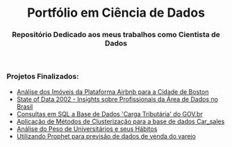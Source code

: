 <h1 align="center">Portfólio em Ciência de Dados</h1>
<h3 align="center">Repositório Dedicado aos meus trabalhos como Cientista de Dados</h3>
<br>

### Projetos Finalizados:

- [Análise dos Imóveis da Plataforma Airbnb para a Cidade de Boston](https://github.com/filiphe-ds/data-science/tree/main/An%C3%A1lise%20Airbnb)
- [State of Data 2002 - Insights sobre Profissionais da Área de Dados no Brasil](https://github.com/filiphe-ds/data-science/tree/main/Kaggle%20-%20State%20of%20Data%202022)
- [Consultas em SQL a Base de Dados 'Carga Tributária' do GOV.br](https://github.com/filiphe-ds/data-science/tree/main/Carga%20Tribut%C3%A1ria%20-%20Gov.br%20(SQL%20Queries))
- [Aplicação de Métodos de Clusterização para a base de dados Car_sales](https://github.com/filiphe-ds/data-science/tree/main/Clusteriza%C3%A7%C3%A3o%20-%20Car%20Sales)
- [Análise do Peso de Universitários e seus Hábitos](https://github.com/filiphe-ds/data-science/tree/main/An%C3%A1lise%20do%20Peso%20de%20Universit%C3%A1rios%20e%20seus%20H%C3%A1bitos)
- [Utilizando Prophet para previsão de dados de venda do varejo
](https://github.com/filiphe-ds/data-science/blob/main/Utilizando%20Prophet%20para%20previs%C3%A3o%20de%20dados%20de%20venda%20do%20varejo/Previs%C3%A3o%20utilizando%20Prophet.ipynb)
